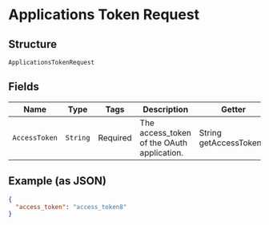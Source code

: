 
# Applications Token Request

## Structure

`ApplicationsTokenRequest`

## Fields

| Name | Type | Tags | Description | Getter | Setter |
|  --- | --- | --- | --- | --- | --- |
| `AccessToken` | `String` | Required | The access_token of the OAuth application. | String getAccessToken() | setAccessToken(String accessToken) |

## Example (as JSON)

```json
{
  "access_token": "access_token8"
}
```

